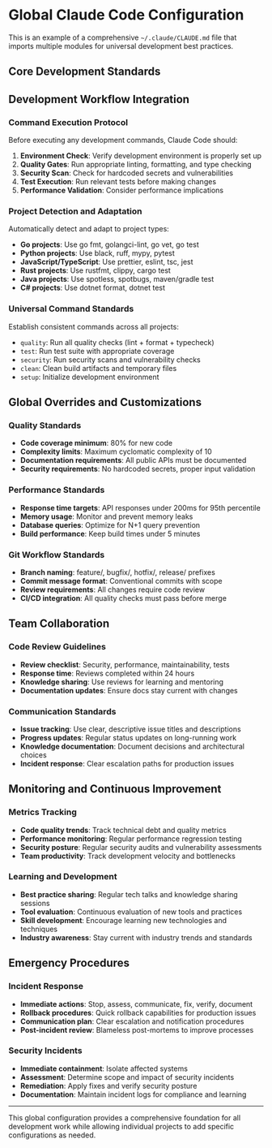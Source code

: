 # Global Claude Code Configuration

This is an example of a comprehensive `~/.claude/CLAUDE.md` file that imports multiple modules for universal development best practices.

## Core Development Standards

<!-- Import: modules/global/environment-management.md -->
<!-- Import: modules/global/git-workflow.md -->
<!-- Import: modules/global/code-quality.md -->
<!-- Import: modules/global/security-practices.md -->
<!-- Import: modules/global/performance-optimization.md -->

## Development Workflow Integration

### Command Execution Protocol

Before executing any development commands, Claude Code should:

1. **Environment Check**: Verify development environment is properly set up
2. **Quality Gates**: Run appropriate linting, formatting, and type checking
3. **Security Scan**: Check for hardcoded secrets and vulnerabilities
4. **Test Execution**: Run relevant tests before making changes
5. **Performance Validation**: Consider performance implications

### Project Detection and Adaptation

Automatically detect and adapt to project types:

- **Go projects**: Use go fmt, golangci-lint, go vet, go test
- **Python projects**: Use black, ruff, mypy, pytest
- **JavaScript/TypeScript**: Use prettier, eslint, tsc, jest
- **Rust projects**: Use rustfmt, clippy, cargo test
- **Java projects**: Use spotless, spotbugs, maven/gradle test
- **C# projects**: Use dotnet format, dotnet test

### Universal Command Standards

Establish consistent commands across all projects:
- `quality`: Run all quality checks (lint + format + typecheck)
- `test`: Run test suite with appropriate coverage
- `security`: Run security scans and vulnerability checks
- `clean`: Clean build artifacts and temporary files
- `setup`: Initialize development environment

## Global Overrides and Customizations

### Quality Standards
- **Code coverage minimum**: 80% for new code
- **Complexity limits**: Maximum cyclomatic complexity of 10
- **Documentation requirements**: All public APIs must be documented
- **Security requirements**: No hardcoded secrets, proper input validation

### Performance Standards
- **Response time targets**: API responses under 200ms for 95th percentile
- **Memory usage**: Monitor and prevent memory leaks
- **Database queries**: Optimize for N+1 query prevention
- **Build performance**: Keep build times under 5 minutes

### Git Workflow Standards
- **Branch naming**: feature/, bugfix/, hotfix/, release/ prefixes
- **Commit message format**: Conventional commits with scope
- **Review requirements**: All changes require code review
- **CI/CD integration**: All quality checks must pass before merge

## Team Collaboration

### Code Review Guidelines
- **Review checklist**: Security, performance, maintainability, tests
- **Response time**: Reviews completed within 24 hours
- **Knowledge sharing**: Use reviews for learning and mentoring
- **Documentation updates**: Ensure docs stay current with changes

### Communication Standards
- **Issue tracking**: Use clear, descriptive issue titles and descriptions
- **Progress updates**: Regular status updates on long-running work
- **Knowledge documentation**: Document decisions and architectural choices
- **Incident response**: Clear escalation paths for production issues

## Monitoring and Continuous Improvement

### Metrics Tracking
- **Code quality trends**: Track technical debt and quality metrics
- **Performance monitoring**: Regular performance regression testing
- **Security posture**: Regular security audits and vulnerability assessments
- **Team productivity**: Track development velocity and bottlenecks

### Learning and Development
- **Best practice sharing**: Regular tech talks and knowledge sharing sessions
- **Tool evaluation**: Continuous evaluation of new tools and practices
- **Skill development**: Encourage learning new technologies and techniques
- **Industry awareness**: Stay current with industry trends and standards

## Emergency Procedures

### Incident Response
- **Immediate actions**: Stop, assess, communicate, fix, verify, document
- **Rollback procedures**: Quick rollback capabilities for production issues
- **Communication plan**: Clear escalation and notification procedures
- **Post-incident review**: Blameless post-mortems to improve processes

### Security Incidents
- **Immediate containment**: Isolate affected systems
- **Assessment**: Determine scope and impact of security incidents
- **Remediation**: Apply fixes and verify security posture
- **Documentation**: Maintain incident logs for compliance and learning

---

This global configuration provides a comprehensive foundation for all development work while allowing individual projects to add specific configurations as needed.